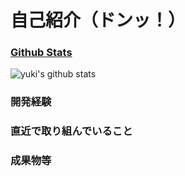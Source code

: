 # 自己紹介（ドンッ！）

### [Github Stats](https://github.com/anuraghazra/github-readme-stats)
![yuki's github stats](https://github-readme-stats.vercel.app/api?username=yuki-snow1823&show_icons=true&theme=radical)

### 開発経験
### 直近で取り組んでいること
### 成果物等
